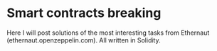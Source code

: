 # Smart contracts breaking
Here I will post solutions of the most interesting tasks from Ethernaut (ethernaut.openzeppelin.com). All written in Solidity.
